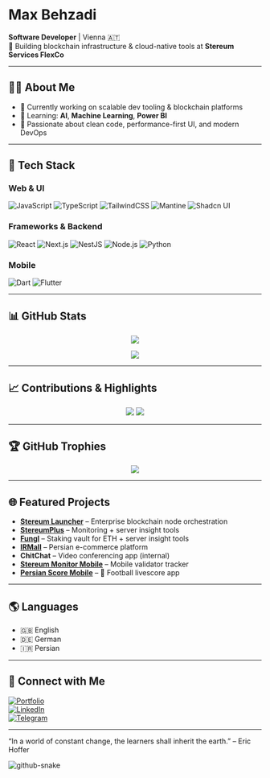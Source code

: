 # Max Behzadi

**Software Developer** | Vienna 🇦🇹  
🚀 Building blockchain infrastructure & cloud-native tools at **Stereum Services FlexCo**

---

## 👨‍💻 About Me

- 🔧 Currently working on scalable dev tooling & blockchain platforms  
- 🤖 Learning: **AI**, **Machine Learning**, **Power BI**  
- 🧠 Passionate about clean code, performance-first UI, and modern DevOps  

---

## 🧰 Tech Stack

### Web & UI
![JavaScript](https://img.shields.io/badge/JavaScript-F7DF1E?style=flat-square&logo=javascript&logoColor=black)
![TypeScript](https://img.shields.io/badge/TypeScript-007ACC?style=flat-square&logo=typescript&logoColor=white)
![TailwindCSS](https://img.shields.io/badge/TailwindCSS-06B6D4?style=flat-square&logo=tailwindcss&logoColor=white)
![Mantine](https://img.shields.io/badge/Mantine-339AF0?style=flat-square&logo=mantine&logoColor=white)
![Shadcn UI](https://img.shields.io/badge/ShadcnUI-%23000000.svg?style=flat-square)

### Frameworks & Backend
![React](https://img.shields.io/badge/React-20232A?style=flat-square&logo=react&logoColor=61DAFB)
![Next.js](https://img.shields.io/badge/Next.js-000000?style=flat-square&logo=next.js&logoColor=white)
![NestJS](https://img.shields.io/badge/NestJS-E0234E?style=flat-square&logo=nestjs&logoColor=white)
![Node.js](https://img.shields.io/badge/Node.js-339933?style=flat-square&logo=node.js&logoColor=white)
![Python](https://img.shields.io/badge/Python-3776AB?style=flat-square&logo=python&logoColor=white)

### Mobile
![Dart](https://img.shields.io/badge/Dart-0175C2?style=flat-square&logo=dart&logoColor=white)
![Flutter](https://img.shields.io/badge/Flutter-02569B?style=flat-square&logo=flutter&logoColor=white)

---

## 📊 GitHub Stats


<p align="center">
  <img src="https://skillicons.dev/icons?i=javascript,typescript,dart,python&theme=dark" />
</p>

<p align="center">
  <!-- Summary stats -->
  <img src="https://github-profile-summary-cards.vercel.app/api/cards/profile-details?username=MaxTheGeeek&theme=tokyonight" />

</p>

---

## 📈 Contributions & Highlights

<p align="center">
  <!-- Contribution heatmap -->
  <img src="https://github-profile-summary-cards.vercel.app/api/cards/productive-time?username=MaxTheGeeek&theme=tokyonight&utcOffset=2" />
  <img src="https://github-profile-summary-cards.vercel.app/api/cards/repos-per-language?username=MaxTheGeeek&theme=tokyonight" />
</p>

---

## 🏆 GitHub Trophies

<p align="center">
  <img src="https://github-profile-trophy.vercel.app/?username=MaxTheGeeek&theme=gruvbox&no-frame=true&margin-w=10&column=8" />
</p>

---

## 🌐 Featured Projects

- **[Stereum Launcher](https://www.stereum.com)** – Enterprise blockchain node orchestration  
- **[StereumPlus](https://www.stereumplus.com)** – Monitoring + server insight tools  
- **[Fungl](https://www.fungl.com)** – Staking vault for ETH + server insight tools 
- **[IRMall](https://www.irmall.ir)** – Persian e-commerce platform  
- **ChitChat** – Video conferencing app (internal)  
- **[Stereum Monitor Mobile](https://stereum.net/dev/monitor)** – Mobile validator tracker  
- **[Persian Score Mobile](#)** – 📱 Football livescore app 


---

## 🌎 Languages

- 🇬🇧 English  
- 🇩🇪 German  
- 🇮🇷 Persian  

---

## 🔗 Connect with Me

[![Portfolio](https://img.shields.io/badge/Portfolio-000000?style=flat-square&logo=About.me&logoColor=white)](https://www.maxbehzadi.info)  
[![LinkedIn](https://img.shields.io/badge/LinkedIn-0077B5?style=flat-square&logo=linkedin&logoColor=white)](https://www.linkedin.com/in/max-behzadi-1857b7193)  
[![Telegram](https://img.shields.io/badge/Telegram-2CA5E0?style=flat-square&logo=telegram&logoColor=white)](https://t.me/MaxBhzd)


---

“In a world of constant change, the learners shall inherit the earth.” – Eric Hoffer


<picture>
  <source media="(prefers-color-scheme: dark)" srcset="https://raw.githubusercontent.com/tobiasmeyhoefer/tobiasmeyhoefer/output/github-snake-dark.svg" />
  <source media="(prefers-color-scheme: light)" srcset="https://raw.githubusercontent.com/tobiasmeyhoefer/tobiasmeyhoefer/output/github-snake.svg" />
  <img alt="github-snake" src="https://raw.githubusercontent.com/tobiasmeyhoefer/tobiasmeyhoefer/output/github-snake.svg" />
</picture>
